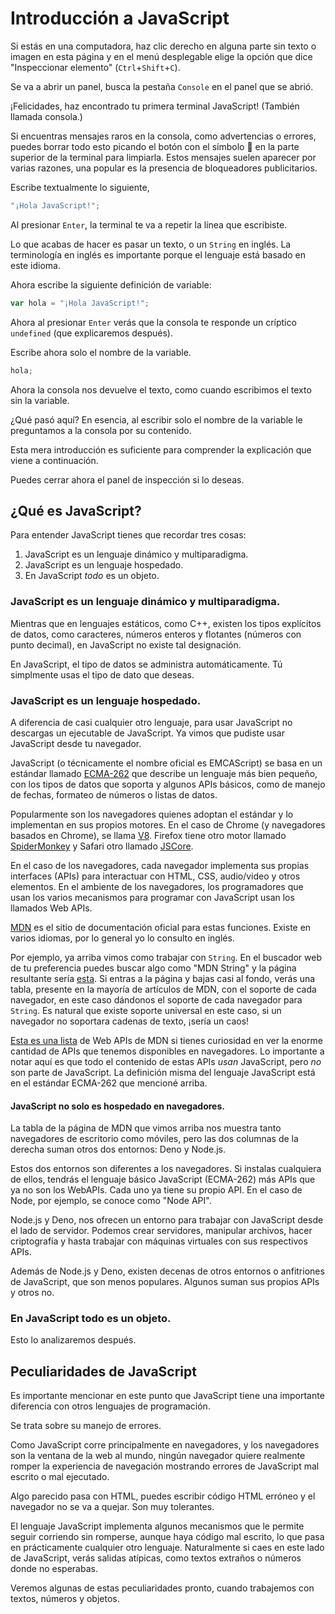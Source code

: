# Introducción a JavaScript

Si estás en una computadora, haz clic derecho en alguna parte sin texto o imagen en esta página y en el menú desplegable elige la opción que dice "Inspeccionar elemento" (`Ctrl`+`Shift`+`C`).

Se va a abrir un panel, busca la pestaña `Console` en el panel que se abrió.

¡Felicidades, haz encontrado tu primera terminal JavaScript! (También llamada consola.)

Si encuentras mensajes raros en la consola, como advertencias o errores, puedes borrar todo esto picando el botón con el símbolo 🚫 en la parte superior de la terminal para limpiarla. Estos mensajes suelen aparecer por varias razones, una popular es la presencia de bloqueadores publicitarios.

Escribe textualmente lo siguiente,

```javascript
"¡Hola JavaScript!";
```

Al presionar `Enter`, la terminal te va a repetir la línea que escribiste.

Lo que acabas de hacer es pasar un texto, o un `String` en inglés. La terminología en inglés es importante porque el lenguaje está basado en este idioma.

Ahora escribe la siguiente definición de variable:

```javascript
var hola = "¡Hola JavaScript!";
```

Ahora al presionar `Enter` verás que la consola te responde un críptico `undefined` (que explicaremos después).

Escribe ahora solo el nombre de la variable.

```javascript
hola;
```

Ahora la consola nos devuelve el texto, como cuando escribimos el texto sin la variable.

¿Qué pasó aquí?
En esencia, al escribir solo el nombre de la variable le preguntamos a la consola por su contenido.

Esta mera introducción es suficiente para comprender la explicación que viene a continuación.

Puedes cerrar ahora el panel de inspección si lo deseas.

## ¿Qué es JavaScript?

Para entender JavaScript tienes que recordar tres cosas:

1. JavaScript es un lenguaje dinámico y multiparadigma.
2. JavaScript es un lenguaje hospedado.
3. En JavaScript _todo_ es un objeto.

### JavaScript es un lenguaje dinámico y multiparadigma.

Mientras que en lenguajes estáticos, como C++, existen los tipos explícitos de datos, como caracteres, números enteros y flotantes (números con punto decimal), en JavaScript no existe tal designación.

En JavaScript, el tipo de datos se administra automáticamente. Tú simplmente usas el tipo de dato que deseas.

### JavaScript es un lenguaje hospedado.

A diferencia de casi cualquier otro lenguaje, para usar JavaScript no descargas un ejecutable de JavaScript. Ya vimos que pudiste usar JavaScript desde tu navegador.

JavaScript (o técnicamente el nombre oficial es EMCAScript) se basa en un estándar llamado [ECMA-262](https://ecma-international.org/publications-and-standards/standards/ecma-262/) que describe un lenguaje más bien pequeño, con los tipos de datos que soporta y algunos APIs básicos, como de manejo de fechas, formateo de números o listas de datos.

Popularmente son los navegadores quienes adoptan el estándar y lo implementan en sus propios motores. En el caso de Chrome (y navegadores basados en Chrome), se llama [V8](https://v8.dev). Firefox tiene otro motor llamado [SpiderMonkey](https://spidermonkey.dev) y Safari otro llamado [JSCore](https://trac.webkit.org/wiki/JavaScriptCore).

En el caso de los navegadores, cada navegador implementa sus propias interfaces (APIs) para interactuar con HTML, CSS, audio/video y otros elementos. En el ambiente de los navegadores, los programadores que usan los varios mecanismos para programar con JavaScript usan los llamados Web APIs.

[MDN](https://developer.mozilla.org/es/) es el sitio de documentación oficial para estas funciones. Existe en varios idiomas, por lo general yo lo consulto en inglés.

Por ejemplo, ya arriba vimos como trabajar con `String`. En el buscador web de tu preferencia puedes buscar algo como "MDN String" y la página resultante sería [esta](https://developer.mozilla.org/en-US/docs/Web/JavaScript/Reference/Global_Objects/String). Si entras a la página y bajas casi al fondo, verás una tabla, presente en la mayoría de artículos de MDN, con el soporte de cada navegador, en este caso dándonos el soporte de cada navegador para `String`. Es natural que existe soporte universal en este caso, si un navegador no soportara cadenas de texto, ¡sería un caos!

[Esta es una lista](https://developer.mozilla.org/en-US/docs/Web/API) de Web APIs de MDN si tienes curiosidad en ver la enorme cantidad de APIs que tenemos disponibles en navegadores. Lo importante a notar aquí es que todo el contenido de estas APIs _usan_ JavaScript, pero _no_ son parte de JavaScript. La definición misma del lenguaje JavaScript está en el estándar ECMA-262 que mencioné arriba.

#### JavaScript no solo es hospedado en navegadores.

La tabla de la página de MDN que vimos arriba nos muestra tanto navegadores de escritorio como móviles, pero las dos columnas de la derecha suman otros dos entornos: Deno y Node.js.

Estos dos entornos son diferentes a los navegadores. Si instalas cualquiera de ellos, tendrás el lenguaje básico JavaScript (ECMA-262) más APIs que ya no son los WebAPIs. Cada uno ya tiene su propio API. En el caso de Node, por ejemplo, se conoce como "Node API".

Node.js y Deno, nos ofrecen un entorno para trabajar con JavaScript desde el lado de servidor. Podemos crear servidores, manipular archivos, hacer criptografía y hasta trabajar con máquinas virtuales con sus respectivos APIs.

Además de Node.js y Deno, existen decenas de otros entornos o anfitriones de JavaScript, que son menos populares. Algunos suman sus propios APIs y otros no.

### En JavaScript todo es un objeto.

Esto lo analizaremos después.

## Peculiaridades de JavaScript

Es importante mencionar en este punto que JavaScript tiene una importante diferencia con otros lenguajes de programación.

Se trata sobre su manejo de errores.

Como JavaScript corre principalmente en navegadores, y los navegadores son la ventana de la web al mundo, ningún navegador quiere realmente romper la experiencia de navegación mostrando errores de JavaScript mal escrito o mal ejecutado.

Algo parecido pasa con HTML, puedes escribir código HTML erróneo y el navegador no se va a quejar. Son muy tolerantes.

El lenguaje JavaScript implementa algunos mecanismos que le permite seguir corriendo sin romperse, aunque haya código mal escrito, lo que pasa en prácticamente cualquier otro lenguaje. Naturalmente si caes en este lado de JavaScript, verás salidas atípicas, como textos extraños o números donde no esperabas.

Veremos algunas de estas peculiaridades pronto, cuando trabajemos con textos, números y objetos.
